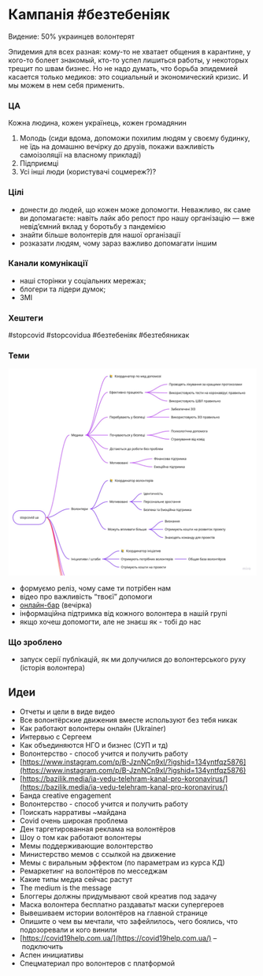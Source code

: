 # Кампанія \#безтебеніяк

Видение: 50% украинцев волонтерят

Эпидемия для всех разная: кому-то не хватает общения в карантине, у кого-то болеет знакомый, кто-то успел лишиться работы, у некоторых трещит по швам бизнес. Но не надо думать, что борьба эпидемией касается только медиков: это социальный и экономический кризис. И мы можем в нем себя применить.

### ЦА

Кожна людина, кожен українець, кожен громадянин

1. Молодь \(сиди вдома, допоможи похилим людям у своєму будинку, не їдь на домашню вечірку до друзів, покажи важливість самоізоляції на власному прикладі\)
2. Підприємці 
3. Усі інші люди \(користувачі соцмереж?\)?

### Цілі

* донести до людей, що кожен може допомогти. Неважливо, як саме ви допомагаєте: навіть лайк або репост про нашу організацію — вже невід’ємний вклад у боротьбу з пандемією
* знайти більше волонтерів для нашої організації
* розказати людям, чому зараз важливо допомагати іншим

### Канали комунікації

* наші сторінки у соціальних мережах;
* блогери та лідери думок;
* ЗМІ

### Хештеги

\#stopcovid \#stopcovidua \#безтебеніяк \#безтебяникак

### Теми 

![](../../.gitbook/assets/image%20%2879%29.png)

* формуємо реліз, чому саме ти потрібен нам
* відео про важливість “твоєї” допомоги
* [онлайн-бар](https://docs.google.com/document/d/1Igt-jd8UEGWAxbpkyqMtLNB8NAJNY_q4Bc1ZhycmtFg/edit) \(вечірка\)
* інформаційна підтримка від кожного волонтера в нашій групі
* якщо хочеш допомогти, але не знаєш як - тобі до нас

### Що зроблено

* запуск серії публікацій, як ми долучилися до волонтерського руху \(історія волонтера\)

## Идеи

* Отчеты и цели в виде видео
* Все волонтёрские движения вместе используют без тебя никак
* Как работают волонтеры онлайн \(Ukrainer\)
* Интервью с Сергеем
* Как объединяются НГО и бизнес \(СУП и тд\)
* Волонтерство - способ учится и получить работу
* [https://www.instagram.com/p/B-JznNCn9xl/?igshid=134yntfqz5876](https://www.instagram.com/p/B-JznNCn9xl/?igshid=134yntfqz5876)
* [https://bazilik.media/ia-vedu-telehram-kanal-pro-koronavirus/](https://bazilik.media/ia-vedu-telehram-kanal-pro-koronavirus/)
* Банда creative engagement
* Волонтерство - способ учится и получить работу
* Поискать нарративы ~майдана
* Covid очень широкая проблема
* Ден таргетированная реклама на волонтёров
* Шоу о том как работают волонтеры
* Мемы поддерживающие волонтерство
* Министерство мемов с ссылкой на движение
* Мемы с виральным эффектом \(по параметрам из курса КД\)
* Ремаркетинг на волонтёров по месседжам
* Какие типы медиа сейчас растут
* The medium is the message
* Блоггеры должны придумывают свой креатив под задачу
* Маска волонтера бесплатно раздаватьт маски супергероев
* Вывешиваем истории волонтёров на главной странице
* Опишите о чем вы мечтали, что зафейлилось, чего боялись, что подозоревали и кого винили
* [https://covid19help.com.ua/](https://covid19help.com.ua/) – подключить
* Аспен инициативы
* Спецматериал про волонтеров с платформой

